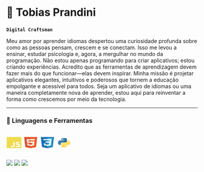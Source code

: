 # 🧩 Tobias Prandini

**`Digital Craftsman`**

Meu amor por aprender idiomas despertou uma curiosidade profunda sobre como as pessoas pensam, crescem e se conectam. Isso me levou a ensinar, estudar psicologia e, agora, a mergulhar no mundo da programação. Não estou apenas programando para criar aplicativos; estou criando experiências. Acredito que as ferramentas de aprendizagem devem fazer mais do que funcionar—elas devem inspirar. Minha missão é projetar aplicativos elegantes, intuitivos e poderosos que tornem a educação empolgante e acessível para todos. Seja um aplicativo de idiomas ou uma maneira completamente nova de aprender, estou aqui para reinventar a forma como crescemos por meio da tecnologia.

---

### 🧰 Linguagens e Ferramentas

<div style="display: inline_block"><br>
  <img align="center" alt="Rafa-Js" height="30" width="40" src="https://raw.githubusercontent.com/devicons/devicon/master/icons/javascript/javascript-plain.svg">
  <img align="center" alt="Rafa-HTML" height="30" width="40" src="https://raw.githubusercontent.com/devicons/devicon/master/icons/html5/html5-original.svg">
  <img align="center" alt="Rafa-CSS" height="30" width="40" src="https://raw.githubusercontent.com/devicons/devicon/master/icons/css3/css3-original.svg">
  <img align="center" alt="Rafa-Python" height="30" width="40" src="https://raw.githubusercontent.com/devicons/devicon/master/icons/python/python-original.svg">

 </div>
  
  ##
 
<div> 
   <a href="https://instagram.com/tobiasprandini" target="_blank"><img src="https://img.shields.io/badge/-Instagram-%23E4405F?style=for-the-badge&logo=instagram&logoColor=white" target="_blank"></a>
   <a href = "mailto:tobiasprandini@gmail.com"><img src="https://img.shields.io/badge/-Gmail-%23333?style=for-the-badge&logo=gmail&logoColor=white" target="_blank"></a>
  <a href="https://www.linkedin.com/in/tobias-prandini-6298bb113/" target="_blank"><img src="https://img.shields.io/badge/-LinkedIn-%230077B5?style=for-the-badge&logo=linkedin&logoColor=white" target="_blank"></a> 
  
</div>
